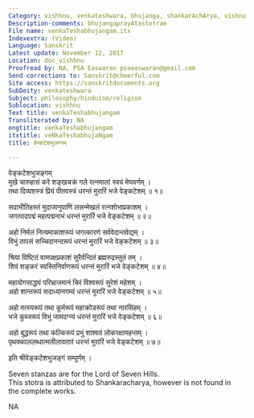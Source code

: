 ```yaml
---
Category: vishhnu, venkateshwara, bhujanga, shankarAchArya, vishnu
Description-comments: bhujangaprayAtastotram
File name: venkaTeshabhujangam.itx
Indexextra: (Video)
Language: Sanskrit
Latest update: November 12, 2017
Location: doc_vishhnu
Proofread by: NA, PSA Easwaran psaeaswaran@gmail.com
Send corrections to: Sanskrit@cheerful.com
Site access: https://sanskritdocuments.org
SubDeity: venkateshwara
Subject: philosophy/hinduism/religion
Sublocation: vishhnu
Text title: venkaTeshabhujangam
Transliterated by: NA
engtitle: venkaTeshabhujangam
itxtitle: veNkaTeshabhujaNgam
title: वेण्कटेशभुजण्गम्

---
```

  
 वेङ्कटेशभुजङ्गम्   
मुखे चारुहासं करे शङ्खचक्रं गले रत्नमालां स्वयं मेघवर्णम् ।  
तथा दिव्यशस्त्रं प्रियं पीतवस्त्रं धरन्तं मुरारिं भजे वेङ्कटेशम् ॥ १॥  
  
सदाभीतिहस्तं मुदाजानुपाणिं लसन्मेखलं रत्नशोभाप्रकाशम् ।  
जगत्पादपद्मं महत्पद्मनाभं धरन्तं मुरारिं भजे वेङ्कटेशम् ॥ २॥  
  
अहो निर्मलं नित्यमाकाशरूपं जगत्कारणं सर्ववेदान्तवेद्यम् ।  
विभुं तापसं सच्चिदानन्दरूपं धरन्तं मुरारिं भजे वेङ्कटेशम् ॥ ३॥  
  
श्रिया विष्टितं वामपक्षप्रकाशं सुरैर्वन्दितं ब्रह्मरुद्रस्तुतं तम् ।  
शिवं शङ्करं स्वस्तिनिर्वाणरूपं धरन्तं मुरारिं भजे वेङ्कटेशम् ॥ ४॥  
  
महायोगसाद्ध्यं परिभ्राजमानं चिरं विश्वरूपं सुरेशं महेशम् ।  
अहो शान्तरूपं सदाध्यानगम्यं धरन्तं मुरारिं भजे वेङ्कटेशम् ॥ ५॥  
  
अहो मत्स्यरूपं तथा कूर्मरूपं महाक्रोडरूपं तथा नारसिंहम् ।  
भजे कुब्जरूपं विभुं जामदग्न्यं धरन्तं मुरारिं भजे वेङ्कटेशम् ॥ ६॥  
  
अहो बुद्धरूपं तथा कल्किरूपं प्रभुं शाश्वतं लोकरक्षामहन्तम् ।  
पृथक्काललब्धात्मलीलावतारं धरन्तं मुरारिं भजे वेङ्कटेशम् ॥ ७॥  
  
इति श्रीवेङ्कटेशभुजङ्गं सम्पूर्णम् ।  
  
Seven stanzas are for the Lord of Seven Hills.  
This stotra is attributed to Shankaracharya, however is not found in  
the complete works.  
  
NA  
  
